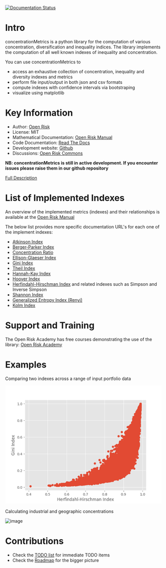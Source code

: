 [![Documentation Status](https://readthedocs.org/projects/concentrationmetrics/badge/?version=latest)](https://concentrationMetrics.readthedocs.io/en/latest/?badge=latest)

Intro
==========================
concentrationMetrics is a python library for the computation of various concentration, diversification and inequality indices. The library implements the computation of all well known indexes of inequality and concentration. 

You can use concentrationMetrics to

- access an exhaustive collection of concentration, inequality and diversity indexes and metrics
- perform file input/output in both json and csv formats
- compute indexes with confidence intervals via bootstraping
- visualize using matplotlib

Key Information
================

* Author: [Open Risk](<https://www.openriskmanagement.com>)
* License: MIT
* Mathematical Documentation: [Open Risk Manual](<https://www.openriskmanual.org/wiki/Category:Concentration_Index>)
* Code Documentation: [Read The Docs](https://concentrationmetrics.readthedocs.io/en/latest/index.html)
* Development website: [Github](https://github.com/open-risk/concentrationMetrics)
* Discussions: [Open Risk Commons](https://www.openriskcommons.org/c/open-source/concentrationmetrics/17)

**NB: concentrationMetrics is still in active development. If you encounter issues please raise them in our github repository**

[Full Description](DESCRIPTION.rst)

List of Implemented Indexes
===============================
An overview of the implemented metrics (indexes) and their relationships is available at the [Open Risk Manual](https://www.openriskmanual.org/wiki/Concentration_Index)

The below list provides more specific documentation URL's for each one of the implement indexes:

* [Atkinson Index](https://www.openriskmanual.org/wiki/Atkinson_Index)
* [Berger-Parker Index](https://www.openriskmanual.org/wiki/Berger-Parker_Index)
* [Concentration Ratio](https://www.openriskmanual.org/wiki/Concentration_Ratio)
* [Ellison-Glaeser Index](https://www.openriskmanual.org/wiki/Ellison-Glaeser_Index)
* [Gini Index](https://www.openriskmanual.org/wiki/Gini_Index)
* [Theil Index](https://www.openriskmanual.org/wiki/Theil_Index)
* [Hannah-Kay Index](https://www.openriskmanual.org/wiki/Hannah_Kay_Index)
* [Hoover Index](https://www.openriskmanual.org/wiki/Hoover_Index)
* [Herfindahl-Hirschman Index](https://www.openriskmanual.org/wiki/Herfindahl-Hirschman_Index) and related indexes such as Simpson and Inverse Simpson
* [Shannon Index](https://www.openriskmanual.org/wiki/Shannon_Index)
* [Generalized Entropy Index (Renyi)](https://www.openriskmanual.org/wiki/Generalized_Entropy_Index)
* [Kolm Index](https://www.openriskmanual.org/wiki/Kolm_Index)

Support and Training
=========================
The Open Risk Academy has free courses demonstrating the use of the library: [Open Risk Academy](https://www.openriskacademy.com)


Examples
========
Comparing two indexes across a range of input portfolio data 

![image](examples/hhi_vs_gini.png)

Calculating industrial and geographic concentrations

![image](examples/Portfolio_Map_View.png)


Contributions
=============
* Check the [TODO list](docs/source/todo.rst) for immediate TODO items
* Check the [Roadmap](docs/source/roadmap.rst) for the bigger picture
